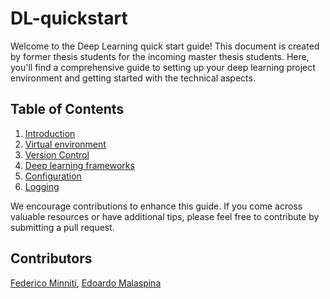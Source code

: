 # DL-quickstart

Welcome to the Deep Learning quick start guide! This document is created by former thesis students for the incoming master thesis students. Here, you'll find a comprehensive guide to setting up your deep learning project environment and getting started with the technical aspects.


## Table of Contents

1. [Introduction](intro/README.md)
2. [Virtual environment](virtual-env/README.md)
3. [Version Control](versioning/README.md)
4. [Deep learning frameworks](frameworks/README.md)
5. [Configuration](config/README.md)
6. [Logging](logging/README.md)



We encourage contributions to enhance this guide. If you come across valuable resources or have additional tips, please feel free to contribute by submitting a pull request.

## Contributors
[Federico  Minniti](https://github.com/federicominniti), [Edoardo Malaspina](https://github.com/edoardoMalaspina)